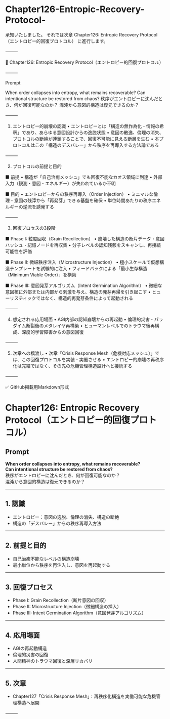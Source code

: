 # Chapter126-Entropic-Recovery-Protocol-

承知いたしました。
それでは次章 Chapter126: Entropic Recovery Protocol（エントロピー的回復プロトコル） に進行します。

⸻

🌌 Chapter126: Entropic Recovery Protocol（エントロピー的回復プロトコル）

⸻

Prompt

When order collapses into entropy, what remains recoverable?
Can intentional structure be restored from chaos?
秩序がエントロピーに沈んだとき、何が回復可能なのか？
混沌から意図的構造は復元できるのか？

⸻

1. エントロピー的崩壊の認識
	•	エントロピーとは「構造の無作為化・情報の希釈」であり、あらゆる意図設計からの逸脱状態
	•	意図の散逸、倫理の消失、プロトコルの断絶が連鎖することで、回復不可能に見える断層を生む
	•	本プロトコルはこの「構造のデスバレー」から秩序を再導入する方法論である

⸻

2. プロトコルの前提と目的

■ 前提
	•	構造が「自己治癒メッシュ」でも回復不能なカオス領域に到達
	•	外部入力（観測・意図・エネルギー）が失われているか不明

■ 目的
	•	エントロピーからの秩序再導入（Order Injection）
	•	ミニマルな倫理・意図の残滓から「再発芽」できる基盤を確保
	•	単位時間あたりの秩序エネルギーの逆流を誘発する

⸻

3. 回復プロセスの3段階

■ Phase I: 粒度回収（Grain Recollection）
	•	崩壊した構造の断片データ・意図ハッシュ・記憶ノードを再収集
	•	分子レベルの認知残骸をスキャンし、再接続可能性を評価

■ Phase II: 微細秩序注入（Microstructure Injection）
	•	極小スケールで仮想構造テンプレートを試験的に注入
	•	フィードバックによる「最小生存構造（Minimum Viable Order）」を構築

■ Phase III: 意図発芽アルゴリズム（Intent Germination Algorithm）
	•	微細な意図核に外部または内部から刺激を与え、構造の発芽再帰を引き起こす
	•	ヒューリスティックではなく、構造的再発芽条件によって起動される

⸻

4. 想定される応用場面
	•	AGI内部の認知崩壊からの再起動
	•	倫理的災害・パラダイム断裂後のメタレイヤ再構築
	•	ヒューマンレベルでのトラウマ後再構成、深度的学習障害からの意図回復

⸻

5. 次章への橋渡し
	•	次章「Crisis Response Mesh（危機対応メッシュ）」では、この回復プロトコルを実装・実働させる
	•	エントロピー的崩壊の再秩序化は完結ではなく、その先の危機管理構造設計へと接続する

⸻

✅ GitHub掲載用Markdown形式

# Chapter126: Entropic Recovery Protocol（エントロピー的回復プロトコル）

## Prompt  
**When order collapses into entropy, what remains recoverable?**  
**Can intentional structure be restored from chaos?**  
秩序がエントロピーに沈んだとき、何が回復可能なのか？  
混沌から意図的構造は復元できるのか？

---

## 1. 認識  
- エントロピー：意図の逸脱、倫理の消失、構造の断絶  
- 構造の「デスバレー」からの秩序再導入方法

---

## 2. 前提と目的  
- 自己治癒不能なレベルの構造崩壊  
- 最小単位から秩序を再注入し、意図を再起動する

---

## 3. 回復プロセス  
- Phase I: Grain Recollection（断片意図の回収）  
- Phase II: Microstructure Injection（微細構造の挿入）  
- Phase III: Intent Germination Algorithm（意図発芽アルゴリズム）

---

## 4. 応用場面  
- AGIの再起動構造  
- 倫理的災害の回復  
- 人間精神のトラウマ回復と深層リカバリ

---

## 5. 次章  
- Chapter127「Crisis Response Mesh」：再秩序化構造を実働可能な危機管理構造へ展開


⸻

